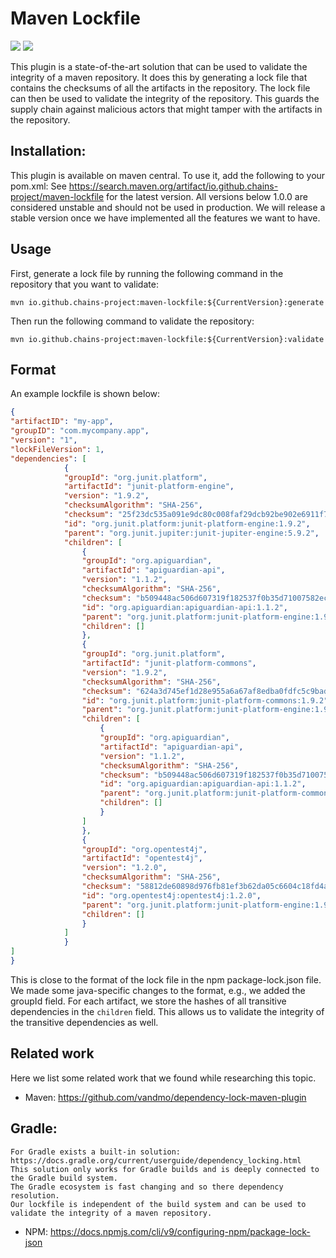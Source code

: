 
# Maven Lockfile
<p align="left">
	<a href="https://img.shields.io/badge/semver-2.0.0-blue" alt=SemVersion">
		<img src="https://img.shields.io/badge/semver-2.0.0-blue" /></a>
	<a href="https://maven-badges.herokuapp.com/maven-central/io.github.chains-project/maven-lockfile/badge.png?gav=true" alt=Maven-Central">
		<img src="https://maven-badges.herokuapp.com/maven-central/io.github.chains-project/maven-lockfile/badge.png?gav=true" /></a>
</p>


This plugin is a state-of-the-art solution that can be used to validate the integrity of a maven repository. It does this by generating a lock file that contains the checksums of all the artifacts in the repository. The lock file can then be used to validate the integrity of the repository.
This guards the supply chain against malicious actors that might tamper with the artifacts in the repository.

## Installation:

This plugin is available on maven central. To use it, add the following to your pom.xml:
See https://search.maven.org/artifact/io.github.chains-project/maven-lockfile for the latest version.
All versions below 1.0.0 are considered unstable and should not be used in production.
We will release a stable version once we have implemented all the features we want to have.


## Usage
First, generate a lock file by running the following command in the repository that you want to validate:

```
mvn io.github.chains-project:maven-lockfile:${CurrentVersion}:generate
```

Then run the following command to validate the repository:

```
mvn io.github.chains-project:maven-lockfile:${CurrentVersion}:validate
```

## Format

An example lockfile is shown below:

```json
{
"artifactID": "my-app",
"groupID": "com.mycompany.app",
"version": "1",
"lockFileVersion": 1,
"dependencies": [
			{
			"groupId": "org.junit.platform",
			"artifactId": "junit-platform-engine",
			"version": "1.9.2",
			"checksumAlgorithm": "SHA-256",
			"checksum": "25f23dc535a091e9dc80c008faf29dcb92be902e6911f77a736fbaf019908367",
			"id": "org.junit.platform:junit-platform-engine:1.9.2",
			"parent": "org.junit.jupiter:junit-jupiter-engine:5.9.2",
			"children": [
				{
				"groupId": "org.apiguardian",
				"artifactId": "apiguardian-api",
				"version": "1.1.2",
				"checksumAlgorithm": "SHA-256",
				"checksum": "b509448ac506d607319f182537f0b35d71007582ec741832a1f111e5b5b70b38",
				"id": "org.apiguardian:apiguardian-api:1.1.2",
				"parent": "org.junit.platform:junit-platform-engine:1.9.2",
				"children": []
				},
				{
				"groupId": "org.junit.platform",
				"artifactId": "junit-platform-commons",
				"version": "1.9.2",
				"checksumAlgorithm": "SHA-256",
				"checksum": "624a3d745ef1d28e955a6a67af8edba0fdfc5c9bad680a73f67a70bb950a683d",
				"id": "org.junit.platform:junit-platform-commons:1.9.2",
				"parent": "org.junit.platform:junit-platform-engine:1.9.2",
				"children": [
					{
					"groupId": "org.apiguardian",
					"artifactId": "apiguardian-api",
					"version": "1.1.2",
					"checksumAlgorithm": "SHA-256",
					"checksum": "b509448ac506d607319f182537f0b35d71007582ec741832a1f111e5b5b70b38",
					"id": "org.apiguardian:apiguardian-api:1.1.2",
					"parent": "org.junit.platform:junit-platform-commons:1.9.2",
					"children": []
					}
				]
				},
				{
				"groupId": "org.opentest4j",
				"artifactId": "opentest4j",
				"version": "1.2.0",
				"checksumAlgorithm": "SHA-256",
				"checksum": "58812de60898d976fb81ef3b62da05c6604c18fd4a249f5044282479fc286af2",
				"id": "org.opentest4j:opentest4j:1.2.0",
				"parent": "org.junit.platform:junit-platform-engine:1.9.2",
				"children": []
				}
			]
			}
]
}
```
This is close to the format of the lock file in the npm package-lock.json file.
We made some java-specific changes to the format, e.g., we added the groupId field.
For each artifact, we store the hashes of all transitive dependencies in the `children` field.
This allows us to validate the integrity of the transitive dependencies as well.


## Related work
Here we list some related work that we found while researching this topic.

- Maven: https://github.com/vandmo/dependency-lock-maven-plugin
## Gradle:
	For Gradle exists a built-in solution: https://docs.gradle.org/current/userguide/dependency_locking.html
	This solution only works for Gradle builds and is deeply connected to the Gradle build system.
	The Gradle ecosystem is fast changing and so there dependency resolution.
	Our lockfile is independent of the build system and can be used to validate the integrity of a maven repository.


- NPM: https://docs.npmjs.com/cli/v9/configuring-npm/package-lock-json

